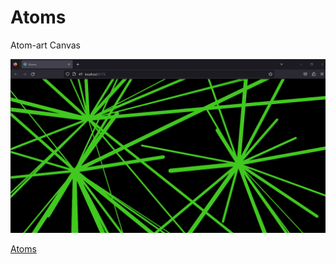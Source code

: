 # Atoms
Atom-art Canvas

![Atoms](/public/preview.png)

[Atoms](https://64944c722556412f59164dbd--l-devjs.netlify.app/)
